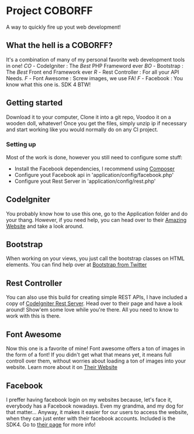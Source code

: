 # Project COBORFF
A way to quickly fire up yout web development!

## What the hell is a COBORFF?
It's a combination of many of my personal favorite web development tools in one!
*CO* - CodeIgniter : The *Best* PHP Frameword ever
*BO* - Bootstrap : The *Best* Front end Framework ever
*R* - Rest Controller : For all your API Needs.
*F* - Font Awesome : Screw images, we use FA!
*F* - Facebook : You know what this one is. SDK 4 BTW!

## Getting started
Download it to your computer, Clone it into a git repo, Voodoo it on a wooden doll, whatever!
Once you get the files, simply unzip ip if necessary and start working like you would normally do on any CI project.

### Setting up
Most of the work is done, however you still need to configure some stuff:

* Install the Facebook dependencies, I recommend using [Composer](https://getcomposer.org/doc/00-intro.md#locally)
* Configure yout Facebook api in 'application/config/facebook.php'
* Configure yout Rest Server in 'application/config/rest.php'

## CodeIgniter
You probably know how to use this one, go to the Application folder and do your thang.
However, if you need help, you can head over to their [Amazing Website](www.codeigniter.com/) and take a look around.

## Bootstrap
When working on your views, you just call the bootstrap classes on HTML elements.
You can find help over at [Bootstrap from Twitter](http://getbootstrap.com/)

## Rest Controller
You can also use this build for creating simple REST APIs, I have included a copy of [CodeIgniter Rest Server](https://github.com/chriskacerguis/codeigniter-restserver).
Head over to their page and have a look around! Show'em some love while you're there. All you need to know to work with this is there.

## Font Awesome
Now this one is a favorite of mine! Font awesome offers a ton of images in the form of a font!
If you didn't get what that means yet, it means full controll over them, without worries about loading a ton of images into your website.
Learn more about it on [Their Website](http://fortawesome.github.io/Font-Awesome/)

## Facebook
I preffer having facebook login on my websites because, let's face it, everybody has a Facebook nowadays. Even my grandma, and my dog for that matter...
Anyway, it makes it easier for our users to access the website, when they can just enter with their facebook accounts.
Included is the SDK4. Go to [their page](https://github.com/facebook/facebook-php-sdk-v4) for more info!

